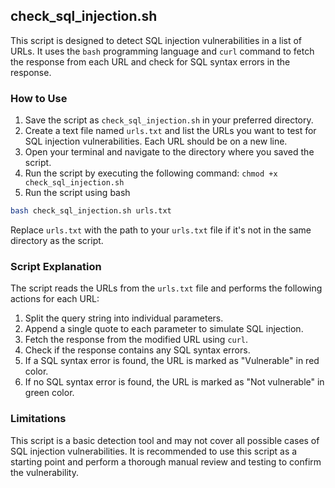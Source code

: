 ## check_sql_injection.sh

This script is designed to detect SQL injection vulnerabilities in a list of URLs. It uses the `bash` programming language and `curl` command to fetch the response from each URL and check for SQL syntax errors in the response.

### How to Use

1. Save the script as `check_sql_injection.sh` in your preferred directory.
2. Create a text file named `urls.txt` and list the URLs you want to test for SQL injection vulnerabilities. Each URL should be on a new line.
3. Open your terminal and navigate to the directory where you saved the script.
4. Run the script by executing the following command:
`
chmod +x check_sql_injection.sh
`
5. Run the script using bash
```bash
bash check_sql_injection.sh urls.txt
```
Replace `urls.txt` with the path to your `urls.txt` file if it's not in the same directory as the script.

### Script Explanation

The script reads the URLs from the `urls.txt` file and performs the following actions for each URL:

1. Split the query string into individual parameters.
2. Append a single quote to each parameter to simulate SQL injection.
3. Fetch the response from the modified URL using `curl`.
4. Check if the response contains any SQL syntax errors.
5. If a SQL syntax error is found, the URL is marked as "Vulnerable" in red color.
6. If no SQL syntax error is found, the URL is marked as "Not vulnerable" in green color.

### Limitations

This script is a basic detection tool and may not cover all possible cases of SQL injection vulnerabilities. It is recommended to use this script as a starting point and perform a thorough manual review and testing to confirm the vulnerability.
